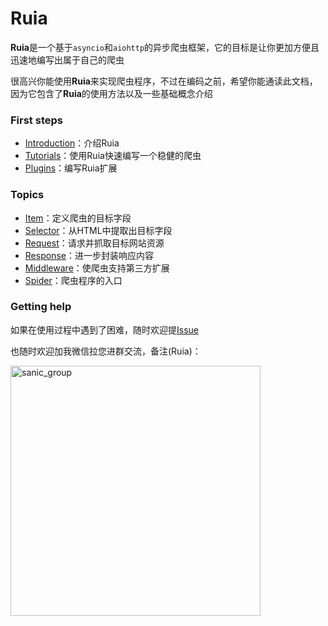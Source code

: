 # Ruia

**Ruia**是一个基于`asyncio`和`aiohttp`的异步爬虫框架，它的目标是让你更加方便且迅速地编写出属于自己的爬虫

很高兴你能使用**Ruia**来实现爬虫程序，不过在编码之前，希望你能通读此文档，因为它包含了**Ruia**的使用方法以及一些基础概念介绍

### First steps

- [Introduction](./first_steps/introduction.md)：介绍Ruia
- [Tutorials](./first_steps/tutorials.md)：使用Ruia快速编写一个稳健的爬虫
- [Plugins](./first_steps/plugins.md)：编写Ruia扩展

### Topics

- [Item](./topics/item.md)：定义爬虫的目标字段
- [Selector](./topics/selector.md)：从HTML中提取出目标字段
- [Request](./topics/request.md)：请求并抓取目标网站资源
- [Response](./topics/response.md)：进一步封装响应内容
- [Middleware](./topics/middleware.md)：使爬虫支持第三方扩展
- [Spider](./topics/spider.md)：爬虫程序的入口

### Getting help

如果在使用过程中遇到了困难，随时欢迎提[Issue](https://github.com/howie6879/Ruia/issues)

也随时欢迎加我微信拉您进群交流，备注(Ruia)：

<img src="https://ws1.sinaimg.cn/large/007i3XCUgy1fw0077yyf5j30dw0dwwen.jpg" width = "400" height = "400" alt="sanic_group" align=center />